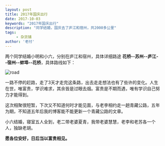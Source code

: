 ```yaml
---
layout: post
title: 2017年国庆出行
date: 2017-10-03
keywords: "2017年国庆出行"
description: "同学结婚，国庆去了庐江和宿州，共2000多公里"
tags:
     - 杂货铺
author: '老付'
---
```

  
  两个同学结婚小明和小六，分别在庐江和宿州，具体详细路途   **花桥--苏州--庐江--宿州--蚌埠--花桥**，具体路线如下：     

  ![road](http://ov0ibj1bt.bkt.clouddn.com/road.png)      

  一路不停的赶路，走了3天才走完这条路，出去走走想法也有了些许的变化。人生在世，唯富贵，学识难求，其余皆是过眼去烟。富贵是不期而遇，唯有学识自己努力才能得到。        

  这次相聚很短暂，下次又不知道何时才能见面，与老李相约走一趟青藏公路，五年为期，不知道五年后我的博客能不能更新一个青藏公路的文章。

  小六结婚，寝室五人全到，老二带老婆夏青，我带老婆慧慧，老李和老苏各一个人，独缺老胡。       

  **愿各位安好，日后当以富贵相见。**
